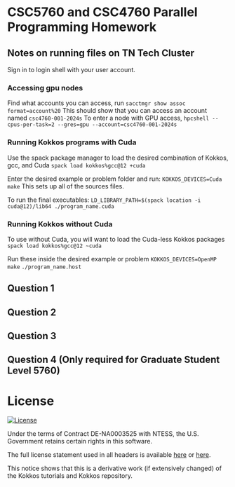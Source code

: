 # CSC5760 and CSC4760 Parallel Programming Homework

## Notes on running files on TN Tech Cluster
Sign in to login shell with your user account. 

### Accessing gpu nodes
Find what accounts you can access, run 
`sacctmgr show assoc format=account%20`
This should show that you can access an account named `csc4760-001-2024s`
To enter a node with GPU access, 
`hpcshell --cpus-per-task=2 --gres=gpu --account=csc4760-001-2024s`

### Running Kokkos programs with Cuda
Use the spack package manager to load the desired combination of Kokkos, gcc, and Cuda
`spack load kokkos%gcc@12 +cuda`

Enter the desired example or problem folder and run: 
`KOKKOS_DEVICES=Cuda    make`
This sets up all of the sources files.

To run the final executables:
`LD_LIBRARY_PATH=$(spack location -i cuda@12)/lib64 ./program_name.cuda`

### Running Kokkos without Cuda
To use without Cuda, you will want to load the Cuda-less Kokkos packages
`spack load kokkos%gcc@12 ~cuda`

Run these inside the desired example or problem
`KOKKOS_DEVICES=OpenMP    make`
`./program_name.host`

## Question 1

## Question 2

## Question 3

## Question 4 (Only required for Graduate Student Level 5760)

# License

[![License](https://img.shields.io/badge/License-BSD%203--Clause-blue.svg)](https://opensource.org/licenses/BSD-3-Clause)

Under the terms of Contract DE-NA0003525 with NTESS,
the U.S. Government retains certain rights in this software.

The full license statement used in all headers is available [here](https://kokkos.github.io/kokkos-core-wiki/license.html) or
[here](https://github.com/kokkos/kokkos/blob/master/LICENSE).

This notice shows that this is a derivative work (if extensively changed) of the Kokkos tutorials and Kokkos repository. 
